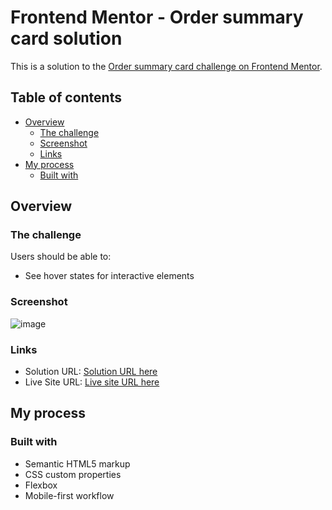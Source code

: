 # Frontend Mentor - Order summary card solution

This is a solution to the [Order summary card challenge on Frontend Mentor](https://www.frontendmentor.io/challenges/order-summary-component-QlPmajDUj). 

## Table of contents

- [Overview](#overview)
  - [The challenge](#the-challenge)
  - [Screenshot](#screenshot)
  - [Links](#links)
- [My process](#my-process)
  - [Built with](#built-with)


## Overview

### The challenge

Users should be able to:

- See hover states for interactive elements

### Screenshot

![image](https://github.com/user-attachments/assets/8878578a-8a49-4e46-91c2-ceaa8d3aa275)

### Links

- Solution URL: [Solution URL here](https://github.com/O-Julia-O/order-summary-component)
- Live Site URL: [Live site URL here](https://o-julia-o.github.io/order-summary-component/)

## My process

### Built with

- Semantic HTML5 markup
- CSS custom properties
- Flexbox
- Mobile-first workflow
